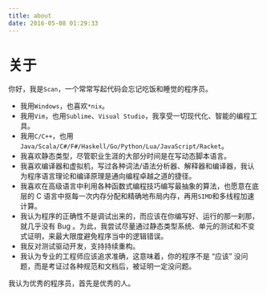 ```yaml
---
title: about
date: 2016-05-08 01:29:33
---
```

关于
=======
你好，我是`Scan`，一个常常写起代码会忘记吃饭和睡觉的程序员。

+ 我用`Windows`，也喜欢`*nix`。
+ 我用`Vim`，也用`Sublime`、`Visual Studio`，我享受一切现代化、智能的编程工具。
+ 我用`C/C++`，也用`Java/Scala/C#/F#/Haskell/Go/Python/Lua/JavaScript/Racket`。
+ 我喜欢静态类型，尽管职业生涯的大部分时间是在写动态脚本语言。
+ 我喜欢编译器和虚拟机，写过各种词法/语法分析器、解释器和编译器，我认为程序语言理论和编译原理是通向编程卓越之道的捷径。
+ 我喜欢在高级语言中利用各种函数式编程技巧编写最抽象的算法，也愿意在底层的 C 语言中抠每一次内存分配和精确地布局内存，再用`SIMD`和多线程加速计算。
+ 我认为程序的正确性不是调试出来的，而应该在你编写好、运行的那一刹那，就几乎没有 Bug 。为此，我尝试尽量通过静态类型系统、单元的测试和不变式证明，来最大限度避免程序当中的逻辑错误。
+ 我反对测试驱动开发，支持持续重构。
+ 我认为专业的工程师应该追求准确，这意味着，你的程序不是 “应该” 没问题，而是考证过各种规范和文档后，被证明一定没问题。

我认为优秀的程序员，首先是优秀的人。